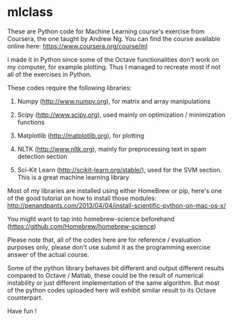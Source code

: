 mlclass
=======

These are Python code for Machine Learning course's exercise from Coursera, the one taught by Andrew Ng.
You can find the course available online here: https://www.coursera.org/course/ml

I made it in Python since some of the Octave functionalities don't work on my computer, for example plotting. 
Thus I managed to recreate most if not all of the exercises in Python.

These codes require the following libraries:

1. Numpy (http://www.numpy.org), for matrix and array manipulations

2. Scipy (http://www.scipy.org), used mainly on optimization / minimization functions

3. Matplotlib (http://matplotlib.org), for plotting

4. NLTK (http://www.nltk.org), mainly for preprocessing text in spam detection section

5. Sci-Kit Learn (http://scikit-learn.org/stable/), used for the SVM section. This is a great machine learning library

Most of my libraries are installed using either HomeBrew or pip, 
here's one of the good tutorial on how to install those modules: http://penandpants.com/2013/04/04/install-scientific-python-on-mac-os-x/

You might want to tap into homebrew-science beforehand (https://github.com/Homebrew/homebrew-science)

Please note that, all of the codes here are for reference / evaluation purposes only, please don't use submit it as the programming exercise answer of the actual course.




Some of the python library behaves bit different and output different results compared to Octave / Matlab, these could be the result of numerical instability or just different implementation of the same algorithm. But most of the python codes uploaded here will exhibit similar result to its Octave counterpart. 

Have fun !
